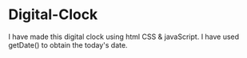 # Digital-Clock
I have made this digital clock using html CSS &amp; javaScript. I have used getDate() to obtain the today's date.
